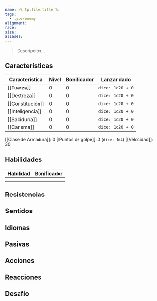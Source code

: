 ```yaml
---
name: <% tp.file.title %>
tags:
  - type/enemy
alignment: 
race: 
size: 
aliases:
---
```

> Descripción...
## Características
| Característica   | Nivel | Bonificador | Lanzar dado |
| ---------------- | ----- | ----------- | ----------- |
| [[Fuerza]]       | 0     | 0           | `dice: 1d20 + 0` |
| [[Destreza]]     | 0     | 0           | `dice: 1d20 + 0`            |
| [[Constitución]] | 0     | 0           | `dice: 1d20 + 0`            |
| [[Inteligencia]] | 0     | 0           | `dice: 1d20 + 0`            |
| [[Sabiduría]]    | 0     | 0           | `dice: 1d20 + 0`            |
| [[Carisma]]      | 0     | 0           | `dice: 1d20 + 0`            |

[[Clase de Armadura]]: 0
[[Puntos de golpe]]: 0 (`dice: 1d4`)
[[Velocidad]]: 30
## Habilidades
| Habilidad | Bonificador |
| --------- | ----------- |
|           |             |
|           |             |
## Resistencias

## Sentidos

## Idiomas

## Pasivas

## Acciones

## Reacciones

## Desafío
